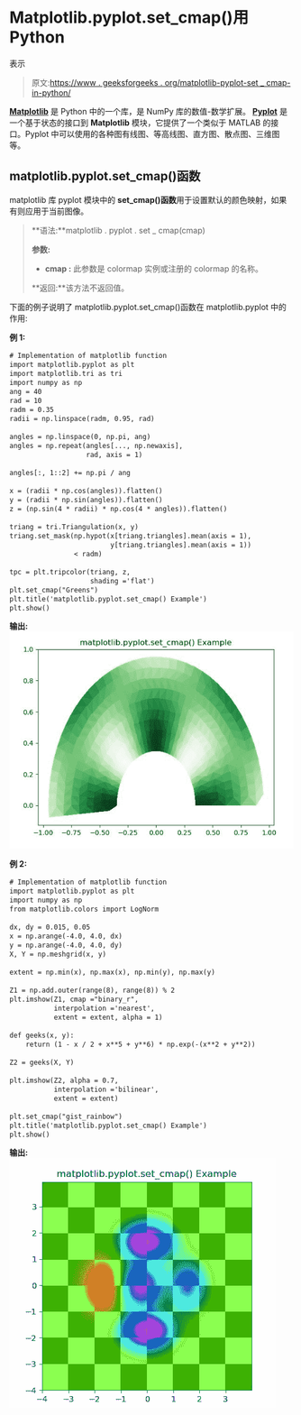 # Matplotlib.pyplot.set_cmap()用 Python

表示

> 原文:[https://www . geeksforgeeks . org/matplotlib-pyplot-set _ cmap-in-python/](https://www.geeksforgeeks.org/matplotlib-pyplot-set_cmap-in-python/)

**[Matplotlib](https://www.geeksforgeeks.org/python-introduction-matplotlib/)** 是 Python 中的一个库，是 NumPy 库的数值-数学扩展。 **[Pyplot](https://www.geeksforgeeks.org/pyplot-in-matplotlib/)** 是一个基于状态的接口到 **Matplotlib** 模块，它提供了一个类似于 MATLAB 的接口。Pyplot 中可以使用的各种图有线图、等高线图、直方图、散点图、三维图等。

## matplotlib.pyplot.set_cmap()函数

matplotlib 库 pyplot 模块中的 **set_cmap()函数**用于设置默认的颜色映射，如果有则应用于当前图像。

> **语法:**matplotlib . pyplot . set _ cmap(cmap)
> 
> **参数:**
> 
> *   **cmap :** 此参数是 colormap 实例或注册的 colormap 的名称。
> 
> **返回:**该方法不返回值。

下面的例子说明了 matplotlib.pyplot.set_cmap()函数在 matplotlib.pyplot 中的作用:

**例 1:**

```
# Implementation of matplotlib function
import matplotlib.pyplot as plt
import matplotlib.tri as tri
import numpy as np
ang = 40
rad = 10
radm = 0.35
radii = np.linspace(radm, 0.95, rad)

angles = np.linspace(0, np.pi, ang)
angles = np.repeat(angles[..., np.newaxis], 
                   rad, axis = 1)

angles[:, 1::2] += np.pi / ang

x = (radii * np.cos(angles)).flatten()
y = (radii * np.sin(angles)).flatten()
z = (np.sin(4 * radii) * np.cos(4 * angles)).flatten()

triang = tri.Triangulation(x, y)
triang.set_mask(np.hypot(x[triang.triangles].mean(axis = 1),
                         y[triang.triangles].mean(axis = 1))
                < radm)

tpc = plt.tripcolor(triang, z, 
                    shading ='flat')
plt.set_cmap("Greens")
plt.title('matplotlib.pyplot.set_cmap() Example')
plt.show()
```

**输出:**
![](img/a5603708cdade7162b952ca98f58c356.png)

**例 2:**

```
# Implementation of matplotlib function
import matplotlib.pyplot as plt
import numpy as np
from matplotlib.colors import LogNorm

dx, dy = 0.015, 0.05
x = np.arange(-4.0, 4.0, dx)
y = np.arange(-4.0, 4.0, dy)
X, Y = np.meshgrid(x, y)

extent = np.min(x), np.max(x), np.min(y), np.max(y)

Z1 = np.add.outer(range(8), range(8)) % 2
plt.imshow(Z1, cmap ="binary_r", 
           interpolation ='nearest',
           extent = extent, alpha = 1)

def geeks(x, y):
    return (1 - x / 2 + x**5 + y**6) * np.exp(-(x**2 + y**2))

Z2 = geeks(X, Y)

plt.imshow(Z2, alpha = 0.7,
           interpolation ='bilinear',
           extent = extent)

plt.set_cmap("gist_rainbow")
plt.title('matplotlib.pyplot.set_cmap() Example')
plt.show()
```

**输出:**
![](img/5f7d2ebf3f11cbb0ce4c50256ed316ed.png)